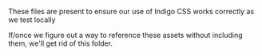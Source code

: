 ﻿These files are present to ensure our use of Indigo CSS works correctly as we test locally

If/once we figure out a way to reference these assets without including them, we'll get rid of this folder.